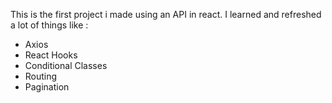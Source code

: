 This is the first project i made using an API in react. I learned and refreshed a lot of things like :
  - Axios
  - React Hooks
  - Conditional Classes
  - Routing
  - Pagination
